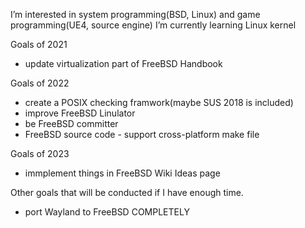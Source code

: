 I’m interested in system programming(BSD, Linux) and game programming(UE4, source engine)
I’m currently learning Linux kernel

Goals of 2021
- update virtualization part of FreeBSD Handbook

Goals of 2022
- create a POSIX checking framwork(maybe SUS 2018 is included)
- improve FreeBSD Linulator
- be FreeBSD committer
- FreeBSD source code - support cross-platform make file

Goals of 2023
- immplement things in FreeBSD Wiki Ideas page

Other goals that will be conducted if I have enough time.
- port Wayland to FreeBSD COMPLETELY

<!---
fel1x-developer/fel1x-developer is a ✨ special ✨ repository because its `README.md` (this file) appears on your GitHub profile.
You can click the Preview link to take a look at your changes.
--->
